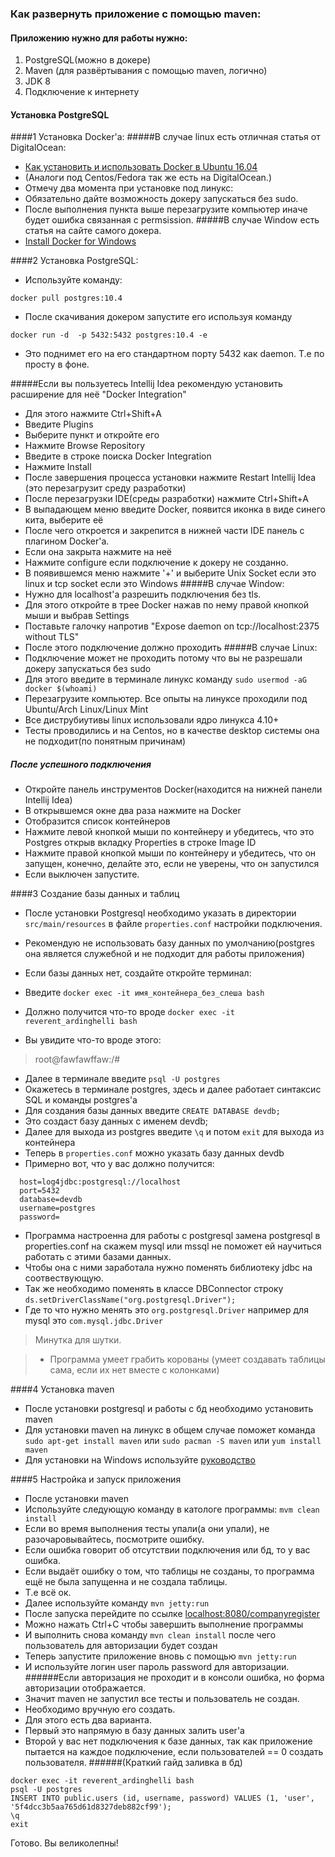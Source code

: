 ### Как развернуть приложение с помощью maven:
#### Приложению нужно для работы нужно:
1. PostgreSQL(можно в докере)
2. Maven (для развёртывания с помощью maven, логично)
3. JDK 8
4. Подключение к интернету

#### Установка PostgreSQL
####1 Установка Docker'a:
#####В случае linux есть отличная статья от DigitalOcean:
 - [Как установить и использовать Docker в Ubuntu 16.04](https://www.digitalocean.com/community/tutorials/docker-ubuntu-16-04-ru)
 - (Аналоги под Centos/Fedora так же есть на DigitalOcean.)
 - Отмечу два момента при установке под линукс:
 - Обязательно дайте возможность докеру запускаться без sudo. 
 - После выполнения пункта выше перезагрузите компьютер иначе будет ошибка связанная с permsission.
#####В случае Window есть статья на сайте самого докера. 
- [Install Docker for Windows](https://docs.docker.com/docker-for-windows/install/#about-windows-containers)

####2 Установка PostgreSQL:
- Используйте команду:
 ````
 docker pull postgres:10.4
 ````
- После скачивания докером запустите его используя команду
 ````
 docker run -d  -p 5432:5432 postgres:10.4 -e
 ````
- Это поднимет его на его стандартном порту 5432 как daemon. Т.е по просту в фоне.
 
#####Если вы пользуетесь Intellij Idea рекомендую установить расширение для неё "Docker Integration"
- Для этого нажмите Ctrl+Shift+A
- Введите Plugins
- Выберите пункт и откройте его
- Нажмите Browse Repository
- Введите в строке поиска Docker Integration
- Нажмите Install
- После завершения процесса установки нажмите Restart Intellij Idea (это перезагрузит среду разработки)
- После перезагрузки IDE(среды разработки) нажмите Ctrl+Shift+A
- В выпадающем меню введите Docker, появится иконка в виде синего кита, выберите её
- После чего откроется и закрепится в нижней части IDE панель с плагином Docker'a.
- Если она закрыта нажмите на неё
- Нажмите configure если подключение к докеру не созданно.
- В появившемся меню нажмите '+' и выберите Unix Socket если это linux и tcp socket если это Windows
#####В случае Window: 
 - Нужно для localhost'a разрешить подключения без tls. 
 - Для этого откройте в трее Docker нажав по нему правой кнопкой мыши и выбрав Settings
 - Поставьте галочку напротив "Expose daemon on tcp://localhost:2375 without TLS"
 - После этого подключение должно проходить
#####В случае Linux:
 - Подключение может не проходить потому что вы не разрешали докеру запускаться без sudo
 - Для этого введите в терминале линукс команду ```` sudo usermod -aG docker $(whoami) ````
 - Перезагрузите компьютер. Все опыты на линуксе проходили под Ubuntu/Arch Linux/Linux Mint 
 - Все диструбиутивы linux использовали ядро линукса 4.10+
 - Тесты проводились и на Centos, но в качестве desktop системы она не подходит(по понятным причинам)
##### После успешного подключения
 - Откройте панель инструментов Docker(находится на нижней панели Intellij Idea)
 - В открывшемся окне два раза нажмите на Docker
 - Отобразится список контейнеров
 - Нажмите левой кнопкой мыши по контейнеру и убедитесь, что это Postgres открыв вкладку Properties в строке Image ID
 - Нажмите правой кнопкой мыши по контейнеру и убедитесь, что он запущен, конечно, делайте это, если не уверены, что он запустился
 - Если выключен запустите. 
  
####3 Создание базы данных и таблиц
- После установки Postgresql необходимо указать в директории `src/main/resources` в файле `properties.conf` настройки подключения. 
- Рекомендую не использовать базу данных по умолчанию(postgres она является служебной и не подходит для работы приложения)

- Если базы данных нет, создайте откройте терминал:
- Введите `docker exec -it имя_контейнера_без_слеша bash`
- Должно получится что-то вроде `docker exec -it reverent_ardinghelli bash`
- Вы увидите что-то вроде этого:
> root@fawfawffaw:/# 

- Далее в терминале введите `psql -U postgres`
- Окажетесь в терминале postgres, здесь и далее работает синтаксис SQL и команды postgres'a
- Для создания базы данных введите `CREATE DATABASE devdb;`
- Это создаст базу данных с именем devdb; 
- Далее для выхода из postgres введите ```\q``` и потом ``exit`` для выхода из контейнера
- Теперь в `properties.conf` можно указать базу данных devdb
- Примерно вот, что у вас должно получится:
```
  host=log4jdbc:postgresql://localhost
  port=5432
  database=devdb
  username=postgres
  password=
  ```
- Программа настроенна для работы с postgresql замена postgresql в properties.conf на скажем mysql или mssql не поможет ей научиться работать с этими базами данных.
- Чтобы она с ними заработала нужно поменять библиотеку jdbc на соотвествующую. 
- Так же необходимо поменять в классе DBConnector строку `ds.setDriverClassName("org.postgresql.Driver");` 
- Где то что нужно менять это `org.postgresql.Driver` например для mysql это `com.mysql.jdbc.Driver`

> Минутка для шутки.

> - Программа умеет грабить корованы (умеет создавать таблицы сама, если их нет вместе с колонками)

####4 Установка maven
- После установки postgresql и работы с бд необходимо установить maven
- Для установки maven на линукс в общем случае поможет команда `sudo apt-get install maven` или `sudo pacman -S maven` или `yum install maven`
- Для установки на Windows используйте [руководство](http://www.apache-maven.ru/install.html)

####5 Настройка и запуск приложения
- После установки maven 
- Используйте следующую команду в катологе программы: `mvm clean install`
- Если во время выполнения тесты упали(а они упали), не разочаровывайтесь, посмотрите ошибку.
- Если ошибка говорит об отсутствии подключения или бд, то у вас ошибка.
- Если выдаёт ошибку о том, что таблицы не созданы, то программа ещё не была запущенна и не создала таблицы.
- Т.е всё ок.
- Далее используйте команду `mvn jetty:run`
- После запуска перейдите по ссылке [localhost:8080/companyregister](http://localhost:8080/companyregister)
- Можно нажать Ctrl+C чтобы завершить выполнение программы
- И выполнить снова команду `mvn clean install` после чего пользователь для авторизации будет создан
- Теперь запустите приложение вновь с помощью `mvn jetty:run`
- И используйте логин user пароль password для авторизации.
######Если авторизация не проходит и в консоли ошибка, но форма авторизации отображается.
- Значит maven не запустил все тесты и пользователь не создан. 
- Необходимо вручную его создать.
- Для этого есть два варианта. 
- Первый это напрямую в базу данных залить user'a 
- Второй у вас нет подключения к базе данных, так как приложение пытается на каждое подключение, если пользователей == 0 создать пользователя.
######(Краткий гайд заливка в бд)
 ```
 docker exec -it reverent_ardinghelli bash
 psql -U postgres
 INSERT INTO public.users (id, username, password) VALUES (1, 'user', '5f4dcc3b5aa765d61d8327deb882cf99');
 \q
 exit
 ```

Готово. Вы великолепны!
